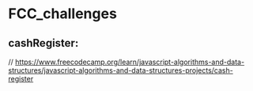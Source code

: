 # FCC_challenges

## cashRegister:
// https://www.freecodecamp.org/learn/javascript-algorithms-and-data-structures/javascript-algorithms-and-data-structures-projects/cash-register